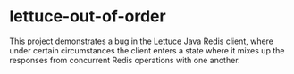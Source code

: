 # lettuce-out-of-order

This project demonstrates a bug in the [Lettuce](https://github.com/redis/lettuce) Java Redis client, where under certain circumstances the client enters a state where it mixes up the responses from concurrent Redis operations with one another.
